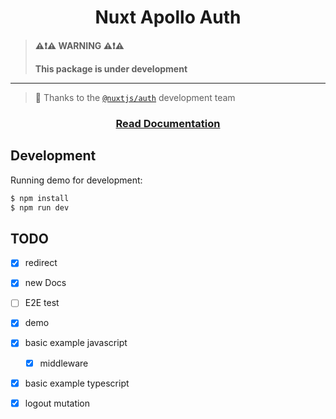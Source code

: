<h1 align="center" >Nuxt Apollo Auth</h1>

> **:warning::exclamation::warning:    WARNING    :warning::exclamation::warning:**
>
> **This package is under development**

----------

> 🙏 Thanks to the  [`@nuxtjs/auth`](https://auth.nuxtjs.org/) development team

<h3 align="center" >

[Read Documentation](https://nuxt-apollo-auth.github.io/)

</h3>


## Development

Running demo for development:

```bash
$ npm install
$ npm run dev
```

## TODO

- [X] redirect
- [X] new Docs
- [ ] E2E test
- [x] demo
- [x] basic example javascript
  - [X] middleware
- [X] basic example typescript
- [X] logout mutation
  